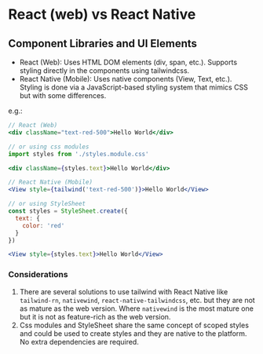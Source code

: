 # React (web) vs React Native


## Component Libraries and UI Elements

- React (Web): Uses HTML DOM elements (div, span, etc.). Supports styling directly in the components using tailwindcss.
- React Native (Mobile): Uses native components (View, Text, etc.). Styling is done via a JavaScript-based styling system that mimics CSS but with some differences.

e.g.:

```jsx
// React (Web)
<div className="text-red-500">Hello World</div>

// or using css modules
import styles from './styles.module.css'

<div className={styles.text}>Hello World</div>

// React Native (Mobile)
<View style={tailwind('text-red-500')}>Hello World</View>

// or using StyleSheet
const styles = StyleSheet.create({
  text: {
    color: 'red'
  }
})

<View style={styles.text}>Hello World</View>
```

### Considerations

1. There are several solutions to use tailwind with React Native like `tailwind-rn`, `nativewind`, `react-native-tailwindcss`, etc. but they are not as mature as the web version. Where `nativewind` is the most mature one but it is not as feature-rich as the web version.
2. Css modules and StyleSheet share the same concept of scoped styles and could be used to create styles and they are native to the platform. No extra dependencies are required.
